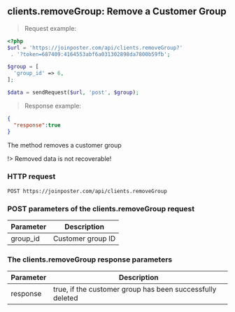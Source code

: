 ## clients.removeGroup: Remove a Customer Group

> Request example:

```php
<?php
$url = 'https://joinposter.com/api/clients.removeGroup?'
 . '?token=687409:4164553abf6a031302898da7800b59fb';

$group = [
  'group_id' => 6,
];

$data = sendRequest($url, 'post', $group);
```

> Response example:

```json
{
  "response":true
}
```

The method removes a customer group

!> Removed data is not recoverable!
### HTTP request

`POST https://joinposter.com/api/clients.removeGroup`

### POST parameters of the clients.removeGroup request

Parameter | Description
--------- | -----------
group_id | Customer group ID

### The clients.removeGroup response parameters

Parameter | Description
--------- | -----------
response | true, if the customer group has been successfully deleted

